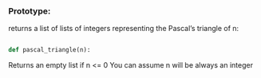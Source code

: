 ### Prototype:
returns a list of lists of integers representing the Pascal’s triangle of n:
```python

def pascal_triangle(n):


```
Returns an empty list if n <= 0
You can assume n will be always an integer
